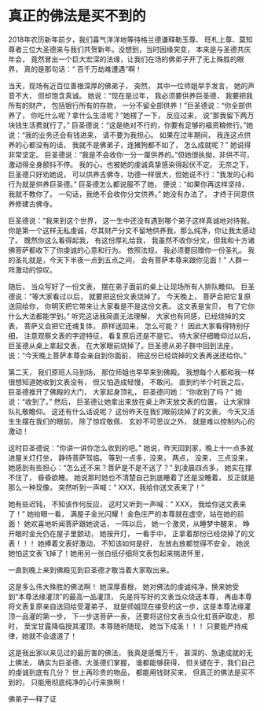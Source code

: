 # 真正的佛法是买不到的

2018年农历新年前夕，我们喜气洋洋地等待格兰德谦释勒玉尊、 旺札上尊、莫知尊者三位大圣德来与我们共贺新年。没想到，当时因缘突变， 本来是与圣德共庆年会， 竟然冒出一个巨大宏深的法缘，让我们在场的佛弟子开了无上殊胜的眼界， 真的是那句话：“ 百千万劫难遭遇”啊！

当天，现场有近百位善根深厚的佛弟子， 突然， 其中一位师姐举手发言， 她的声音不大， 但却饱含真诚。 她说：“现在是过年， 我必须要供养巨圣德， 我要把我所有的财产， 包括银行所有的存款， 一分不留全部供养！”巨圣德说：“你全部供养了， 你吃什么呢？拿什么生活呢？”她楞了一下， 反应过来， 说“那我留下两万块钱生活费就行了。” 巨圣德说：“这是绝对不行的，你要有足够的福资粮修行。”她说：“我的业务还会有钱进来， 请不要为我担心。 如果在过年期间， 我连这点供养的心都没有的话， 我就不是佛弟子，连猪狗都不如了， 怎么成就呢？” 她说得非常坚定。 巨圣德说：“我是不会收你一分一厘供养的。”但她很执拗，非供不可，激动得全身颤抖不停。 我的心，也被她的虔诚真挚感染得起伏不定。 无奈之下， 巨圣德只好劝她说， 可以供养古佛寺，功德一样很大，但她说不行：“我发的心和行为就是供养巨圣德。” 巨圣德怎么都说服不了她， 便说：“如果你再这样坚持， 我就不教你了。 一句话，我绝不会收你分文供养。” 她没有办法了， 才终于同意供养修建古佛寺。

巨圣德说：“我来到这个世界， 这一生中还没有遇到哪个弟子这样真诚地对待我。你是第一个这样无私虔诚，尽其财产分文不留地供养我，那么纯净，你让我太感动了。 既然你这么看得起我， 有这份厚礼给我， 我虽然不收你分文，但我和十方诸佛菩萨都收下了你虔诚的心意和行为。 依照法规， 我必须要回赠你一份圣礼。 我的圣礼就是，今天下半夜一点到五点之间， 会有菩萨本尊来跟你见面！” 人群一阵激动的惊叹。

随后， 当众写好了一份文表， 摆在弟子面前的桌上让现场所有人排队瞻仰。 巨圣德说：“等大家看过以后， 就要把这份文表烧掉了。 今天晚上， 菩萨会把它复原送回给你， 你明天把它带来让大家看是不是这份文表。 这文表是宝贝， 有了它你什么大法都能学到。” 听完这话我简直无法理解， 大家也有同感，已经烧掉的文表， 菩萨又会把它还魂复体， 原样送回来， 怎么可能？！ 因此大家看得特别仔细， 注意观察文表的字迹特征， 看复原后还是不是它。 待大家仔细瞻仰过以后， 巨圣德从桌上拿起文表， 在大家眼前烧掉了。巨圣德从弟子群中回到法座，说：“今天晚上菩萨本尊会亲自到你面前， 把这份已经烧掉的文表再送还给你。”

第二天， 我们原班人马到场， 那位师姐也早早来到佛殿。 我想每个人都和我一样很想知道她收到文表没有， 但又怕造成轻慢， 不敢问。 直到约半个时辰之后， 巨圣德推开了佛殿的大门， 大家起身顶礼， 巨圣德问她： “你收到了吗？” 她说：“收到了。” 然后， 巨圣德让她拿出来放在桌上昨天放文表的位置， 让大家排队礼敬瞻仰。 这还有什么话说呢？ 这份昨天在我们眼前烧掉了的文表， 今天又活生生摆在我们的眼前， 除了惊叹敬佩、 玄妙不可思议之外， 就是难以控制内心的激动！

这时巨圣德说：“你讲一讲你怎么收到的吧。” 她说，昨天回到家，晚上十一点多就进屋关灯打坐， 静待菩萨驾临。 等到一点多，没来， 两点， 没来， 三点没来， 她感到有些担心：“怎么还不来？菩萨是不是不送了？” 到凌晨四点多， 她实在撑不住了， 昏昏欲睡。 她说那时她也不清楚自己到底睡着了还是没睡着， 反正就是那么一种现像， 突然听到一声喊：“ XXX，我给你送文表来了！”

她有些迟钝， 不知该作何反应， 这时又听到一声喊：“ XXX， 我给你送文表来了！” 她抬眼一看， 满屋子金光闪耀！ 金色庄严的本尊就在虚空，站在她的前面！ 她欢喜地听闻菩萨跟她说话， 一阵以后， 她一个激灵，从睡梦中醒来， 睁开眼时金光仍在屋子里颤动， 她按开灯， 一看手中， 正拿着那份已经烧掉了的文表！！！ 她捧着文表好激动， 不知该如何是好， 左放右放都觉得不安全， 她说她怕这文表飞掉了！她用另一张白纸仔细将文表包起来揣进怀里，

一直到晚上来到佛殿见到巨圣德才敢当着大家取出来。

这是多么伟大殊胜的佛法啊！ 她深厚善根， 她对佛法的虔诚纯净，换来她受到“本尊法缘灌顶”的最高一品灌顶， 先是将写好的文表当众烧送本尊， 再由本尊将文表复原亲自送回给受灌弟子， 就是师姐现在接受的这一步，这是本尊法缘灌顶一品灌的第一步， 下一步送菩萨一表， 还要将这份文表当众化虹菩萨取走， 那时， 至宝甘露降临授其灌顶，本尊随祈随现， 她当下成圣！！！ 只要能严持戒律，她就不会退道了！

这是我出家以来见过的最厉害的佛法， 我真是感慨万千， 甚深的、急速成就的无上佛法， 确实为巨圣德、大圣德们掌握， 谁都能够获得， 但关键在于，我们自己的虔诚到底有几分？ 世上再珍贵的物品， 都能用钱财买来， 但真正的佛法是买不到的， 只能用彻底纯净的心行来换啊！

佛弟子—释了证